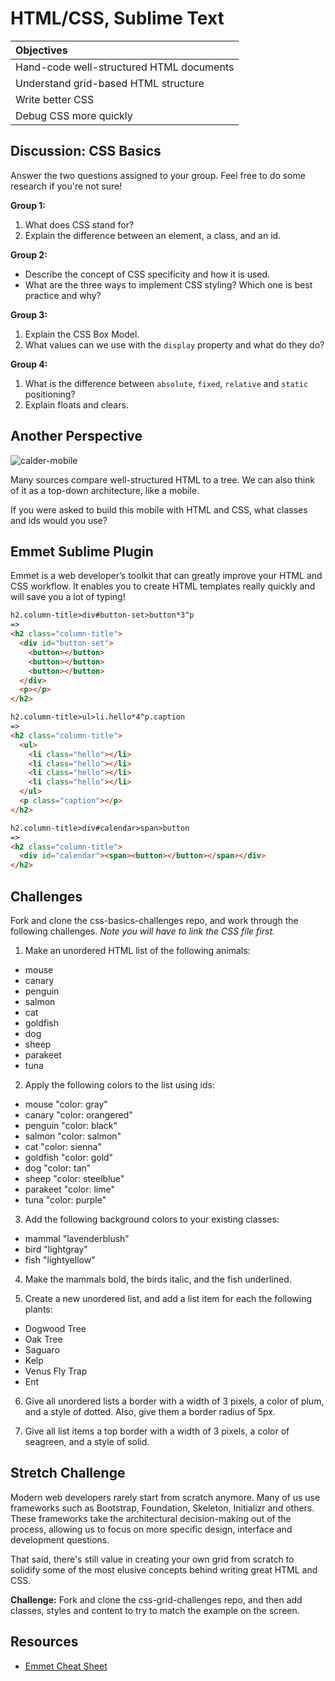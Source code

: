 # HTML/CSS, Sublime Text

| Objectives |
| :--- |
| Hand-code well-structured HTML documents |
| Understand grid-based HTML structure |
| Write better CSS |
| Debug CSS more quickly |

## Discussion: CSS Basics

Answer the two questions assigned to your group. Feel free to do some research if you're not sure!

**Group 1:**
1. What does CSS stand for?
2. Explain the difference between an element, a class, and an id.

**Group 2:**
* Describe the concept of CSS specificity and how it is used.
* What are the three ways to implement CSS styling? Which one is best practice and why?

**Group 3:**
1. Explain the CSS Box Model.
2. What values can we use with the `display` property and what do they do?

**Group 4:**

1. What is the difference between `absolute`, `fixed`, `relative` and `static` positioning?
2. Explain floats and clears.

## Another Perspective

![calder-mobile](https://cloud.githubusercontent.com/assets/7833470/10673045/8edabf9c-78a8-11e5-9c61-5587d2389da9.jpg)

Many sources compare well-structured HTML to a tree. We can also think of it as a top-down architecture, like a mobile.

If you were asked to build this mobile with HTML and CSS, what classes and ids would you use?

## Emmet Sublime Plugin

Emmet is a web developer’s toolkit that can greatly improve your HTML and CSS workflow. It enables you to create HTML templates really quickly and will save you a lot of typing!

```html
h2.column-title>div#button-set>button*3^p
=>
<h2 class="column-title">
  <div id="button-set">
    <button></button>
    <button></button>
    <button></button>
  </div>
  <p></p>
</h2>

h2.column-title>ul>li.hello*4^p.caption
=>
<h2 class="column-title">
  <ul>
    <li class="hello"></li>
    <li class="hello"></li>
    <li class="hello"></li>
    <li class="hello"></li>
  </ul>
  <p class="caption"></p>
</h2>

h2.column-title>div#calendar>span>button
=>
<h2 class="column-title">
  <div id="calendar"><span><button></button></span></div>
</h2>
```

## Challenges

Fork and clone the css-basics-challenges repo, and work through the following challenges. *Note you will have to link the CSS file first.*

1. Make an unordered HTML list of the following animals:  
  * mouse
  * canary
  * penguin
  * salmon
  * cat
  * goldfish
  * dog
  * sheep
  * parakeet
  * tuna

2. Apply the following colors to the list using ids:
  * mouse "color: gray"
  * canary "color: orangered"
  * penguin "color: black"
  * salmon "color: salmon"
  * cat "color: sienna"
  * goldfish "color: gold"
  * dog "color: tan"
  * sheep "color: steelblue"
  * parakeet "color: lime"
  * tuna "color: purple"

3. Add the following background colors to your existing classes:
  * mammal "lavenderblush"
  * bird "lightgray"
  * fish "lightyellow"

4. Make the mammals bold, the birds italic, and the fish underlined.

5. Create a new unordered list, and add a list item for each the following plants:
  * Dogwood Tree
  * Oak Tree
  * Saguaro
  * Kelp
  * Venus Fly Trap
  * Ent

6. Give all unordered lists a border with a width of 3 pixels, a color of plum, and a style of dotted. Also, give them a border radius of 5px.

7. Give all list items a top border with a width of 3 pixels, a color of seagreen, and a style of solid.

## Stretch Challenge

Modern web developers rarely start from scratch anymore. Many of us use frameworks such as Bootstrap, Foundation, Skeleton, Initializr and others. These frameworks take the architectural decision-making out of the process, allowing us to focus on more specific design, interface and development questions.

That said, there's still value in creating your own grid from scratch to solidify some of the most elusive concepts behind writing great HTML and CSS.

**Challenge:** Fork and clone the css-grid-challenges repo, and then add classes, styles and content to try to match the example on the screen.

## Resources

* <a href="http://docs.emmet.io/cheat-sheet" target="_blank">Emmet Cheat Sheet</a>
